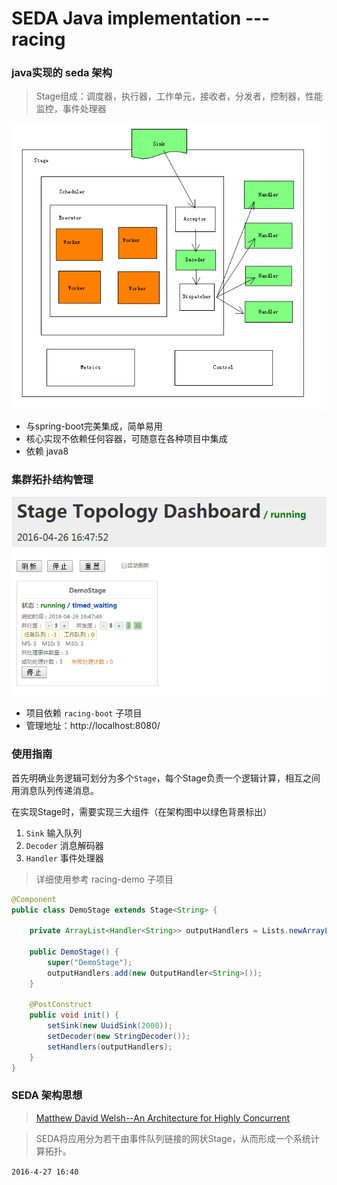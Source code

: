 # SEDA Java implementation --- racing

### java实现的 **seda** 架构
> Stage组成：调度器，执行器，工作单元，接收者，分发者，控制器，性能监控，事件处理器

![架构图](racing_arc.png)

* 与spring-boot完美集成，简单易用
* 核心实现不依赖任何容器，可随意在各种项目中集成
* 依赖 java8


### 集群拓扑结构管理
![管理面板](dash.png)
* 项目依赖 `racing-boot` 子项目
* 管理地址：http://localhost:8080/

### 使用指南
首先明确业务逻辑可划分为多个`Stage`，每个Stage负责一个逻辑计算，相互之间用消息队列传递消息。

在实现Stage时，需要实现三大组件（在架构图中以绿色背景标出）

1. `Sink` 输入队列
2. `Decoder` 消息解码器
3. `Handler` 事件处理器

> 详细使用参考 racing-demo 子项目

```java
@Component
public class DemoStage extends Stage<String> {

    private ArrayList<Handler<String>> outputHandlers = Lists.newArrayList();

    public DemoStage() {
        super("DemoStage");
        outputHandlers.add(new OutputHandler<String>());
    }

    @PostConstruct
    public void init() {
        setSink(new UuidSink(2000));
        setDecoder(new StringDecoder());
        setHandlers(outputHandlers);
    }
}

```

### SEDA 架构思想
> [Matthew David Welsh--An Architecture for Highly Concurrent](http://www.eecs.harvard.edu/~mdw/papers/mdw-phdthesis.pdf)

> SEDA将应用分为若干由事件队列链接的网状Stage，从而形成一个系统计算拓扑。

`2016-4-27 16:40`